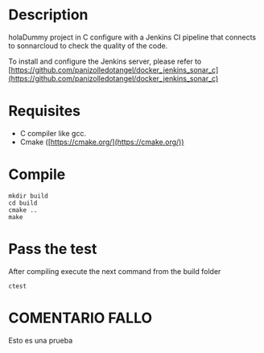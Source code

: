 # Description

holaDummy project in C configure with a Jenkins CI pipeline that connects to sonnarcloud to check the quality of the code.

To install and configure the Jenkins server, please refer to [https://github.com/panizolledotangel/docker_jenkins_sonar_c](https://github.com/panizolledotangel/docker_jenkins_sonar_c)

# Requisites

* C compiler like gcc.
* Cmake ([https://cmake.org/](https://cmake.org/))

# Compile

```
mkdir build
cd build
cmake ..
make
```

# Pass the test

After compiling execute the next command from the build folder

```
ctest
```
# COMENTARIO FALLO

Esto es una prueba
